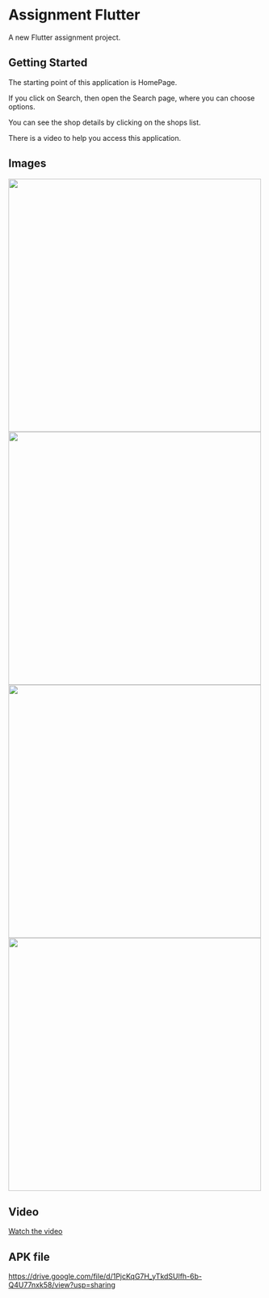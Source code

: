 # Assignment Flutter

A new Flutter assignment project.

## Getting Started

The starting point of this application is HomePage.

If you click on Search, then open the Search page, where you can choose options.

You can see the shop details by clicking on the shops list.

There is a video to help you access this application.

## Images

<img src="https://github.com/user-attachments/assets/865ced5a-e4c7-4629-9242-d4c8760d9fc4" width="500" />

<img src="https://github.com/user-attachments/assets/1affef01-994d-45de-b006-e0ec7bd2e7e0" width="500" />

<img src="https://github.com/user-attachments/assets/c338142c-fb75-4823-9c52-11045cf8ad74" width="500" />

<img src="https://github.com/user-attachments/assets/87e31a4a-9b00-48c4-b282-9dfebef6936e" width="500" />

## Video

[Watch the video](https://github.com/user-attachments/assets/8c038d45-c5fe-41bf-9846-0ecfa4342052)

## APK file
https://drive.google.com/file/d/1PjcKqG7H_yTkdSUlfh-6b-Q4U77nxk58/view?usp=sharing

